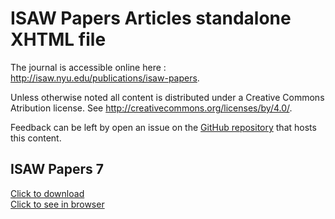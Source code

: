 # ISAW Papers Articles standalone XHTML file


The journal is accessible online here : <a href="http://isaw.nyu.edu/publications/isaw-papers">http://isaw.nyu.edu/publications/isaw-papers</a>.

Unless otherwise noted all content is distributed under a Creative Commons Atribution license. See <a href="http://creativecommons.org/licenses/by/4.0/">http://creativecommons.org/licenses/by/4.0/</a>.

Feedback can be left by open an issue on the <a href="https://github.com/fmezard/isaw-papers-awdl/">GitHub repository</a> that hosts this content.

ISAW Papers 7  
---
<a href='7/isaw-papers-7-offprint.xhtml' download>Click to download</a>  
<a href='7/isaw-papers-7-offprint.xhtml'>Click to see in browser</a>

